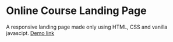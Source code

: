 # Online Course Landing Page  

A responsive landing page made only using HTML, CSS and vanilla javascipt.
[Demo link](https://siddhant619.github.io/)


